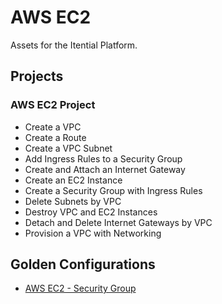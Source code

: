 # AWS EC2
Assets for the Itential Platform.

## Projects
### AWS EC2 Project
- Create a VPC
- Create a Route
- Create a VPC Subnet
- Add Ingress Rules to a Security Group
- Create and Attach an Internet Gateway
- Create an EC2 Instance
- Create a Security Group with Ingress Rules
- Delete Subnets by VPC
- Destroy VPC and EC2 Instances
- Detach and Delete Internet Gateways by VPC
- Provision a VPC with Networking

## Golden Configurations
- [AWS EC2 - Security Group](./Golden%20Configurations/AWS%20-%20Security%20Group.json)

